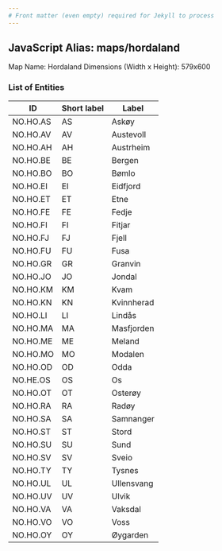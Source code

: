 ```yaml
---
# Front matter (even empty) required for Jekyll to process
---
```


## JavaScript Alias: maps/hordaland

Map Name: Hordaland
Dimensions (Width x Height): 579x600





### List of Entities

ID | Short label | Label
---|---|---|
NO.HO.AS|AS|Askøy
NO.HO.AV|AV|Austevoll
NO.HO.AH|AH|Austrheim
NO.HO.BE|BE|Bergen
NO.HO.BO|BO|Bømlo
NO.HO.EI|EI|Eidfjord
NO.HO.ET|ET|Etne
NO.HO.FE|FE|Fedje
NO.HO.FI|FI|Fitjar
NO.HO.FJ|FJ|Fjell
NO.HO.FU|FU|Fusa
NO.HO.GR|GR|Granvin
NO.HO.JO|JO|Jondal
NO.HO.KM|KM|Kvam
NO.HO.KN|KN|Kvinnherad
NO.HO.LI|LI|Lindås
NO.HO.MA|MA|Masfjorden
NO.HO.ME|ME|Meland
NO.HO.MO|MO|Modalen
NO.HO.OD|OD|Odda
NO.HE.OS|OS|Os
NO.HO.OT|OT|Osterøy
NO.HO.RA|RA|Radøy
NO.HO.SA|SA|Samnanger
NO.HO.ST|ST|Stord
NO.HO.SU|SU|Sund
NO.HO.SV|SV|Sveio
NO.HO.TY|TY|Tysnes
NO.HO.UL|UL|Ullensvang
NO.HO.UV|UV|Ulvik
NO.HO.VA|VA|Vaksdal
NO.HO.VO|VO|Voss
NO.HO.OY|OY|Øygarden

